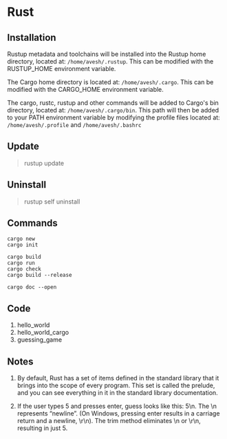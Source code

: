 # Rust 
## Installation

Rustup metadata and toolchains will be installed into the Rustup
home directory, located at: `/home/avesh/.rustup`. This can be modified with the RUSTUP_HOME environment variable.

The Cargo home directory is located at: `/home/avesh/.cargo`. This can be modified with the CARGO_HOME environment variable.

The cargo, rustc, rustup and other commands will be added to Cargo's bin directory, located at: `/home/avesh/.cargo/bin`. This path will then be added to your PATH environment variable by modifying the profile files located at:
`/home/avesh/.profile` and `/home/avesh/.bashrc`

## Update
> rustup update

## Uninstall
> rustup self uninstall

## Commands
```
cargo new
cargo init

cargo build
cargo run
cargo check
cargo build --release

cargo doc --open
```

## Code
1. hello_world
2. hello_world_cargo
3. guessing_game

## Notes
1. By default, Rust has a set of items defined in the standard library that it brings into the scope of every program. This set is called the prelude, and you can see everything in it in the standard library documentation.


2. If the user types 5 and presses enter, guess looks like this: 5\n. The \n represents “newline”. (On Windows, pressing enter results in a carriage return and a newline, \r\n). The trim method eliminates \n or \r\n, resulting in just 5.